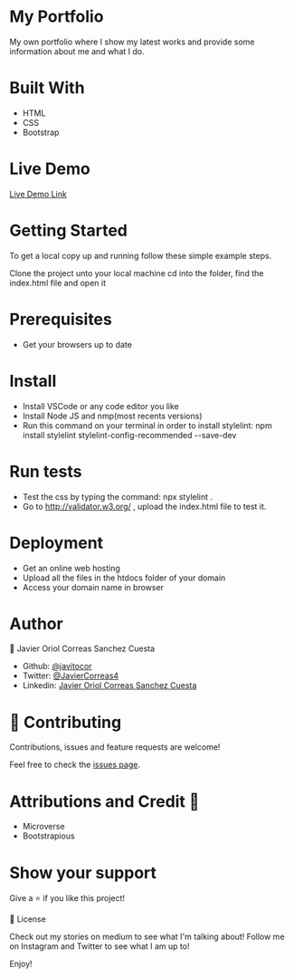 # My Portfolio
My own portfolio where I show my latest works and provide some information about me and what I do.

# Built With
- HTML
- CSS 
- Bootstrap

# Live Demo
[Live Demo Link]()

# Getting Started
To get a local copy up and running follow these simple example steps.

Clone the project unto your local machine
cd into the folder, find the index.html file and open it

# Prerequisites
- Get your browsers up to date

# Install
- Install VSCode or any code editor you like
- Install Node JS and nmp(most recents versions)
- Run this command on your terminal in order to install stylelint: npm install stylelint stylelint-config-recommended --save-dev 

# Run tests
- Test the css by typing the command: npx stylelint .
- Go to http://validator.w3.org/ , upload the index.html file to test it.

# Deployment
- Get an online web hosting
- Upload all the files in the htdocs folder of your domain
- Access your domain name in browser

# Author

👤 Javier Oriol Correas Sanchez Cuesta

- Github: [@javitocor](https://github.com/javitocor)
- Twitter: [@JavierCorreas4](https://twitter.com/JavierCorreas4)
- Linkedin: [Javier Oriol Correas Sanchez Cuesta](https://www.linkedin.com/in/javier-correas-sanchez-cuesta-15289482/)

# 🤝 Contributing
Contributions, issues and feature requests are welcome!

Feel free to check the [issues page]().

# Attributions and Credit 🚀

- Microverse
- Bootstrapious

# Show your support
Give a ⭐️ if you like this project!

📝 License

Check out my stories on medium to see what I'm talking about! Follow me on Instagram and Twitter to see what I am up to!

Enjoy!
